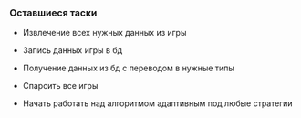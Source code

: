 ### Оставшиеся таски
- Извлечение всех нужных данных из игры
- Запись данных игры в бд
- Получение данных из бд с переводом в нужные типы
- Спарсить все игры

- Начать работать над алгоритмом адаптивным под любые стратегии
